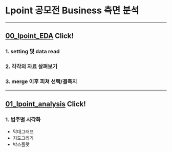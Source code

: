 # Lpoint 공모전 Business 측면 분석
----
## [00_lpoint_EDA][eda]  Click!

[eda]: https://github.com/meucham11/Python3/blob/master/Project/lpoint/00_lpoint_EDA.ipynb "EDA"
### 1. setting 및 data read
### 2. 각각의 자료 살펴보기
### 3. merge 이후 피쳐 선택/결측치 


----
## [01_lpoint_analysis][analysis]   Click!

[analysis]:https://github.com/meucham11/Python3/blob/master/Project/lpoint/01_lpoint_analysis.ipynb


### 1. 범주별 시각화
 - 막대그래프
 - 지도그리기
 - 박스플랏
